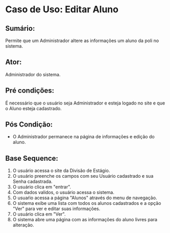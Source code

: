 # Caso de Uso: Editar Aluno

## Sumário: 
Permite que um Administrador altere as informações um aluno da poli no sistema.

## Ator:
Administrador do sistema.

## Pré condições:
É necessário que o usuário seja Administrador e esteja logado no site e que o Aluno esteja cadastrado.

## Pós Condição:
* O Administrador permanece na página de informações e edição do aluno.
## Base Sequence:
1. O usuário acessa o site da Divisão de Estágio.
2. O usuário preenche os campos com seu Usuário cadastrado e sua Senha cadastrada.
3. O usuário clica em "entrar".
4. Com dados validos, o usuário acessa o sistema.
5. O usuaŕio acessa a página "Alunos" através do menu de navegação.
6. O sistema exibe uma lista com todos os alunos cadastrados e a opção "Ver" para ver e editar suas informações.
7. O usuário clica em "Ver".
10. O sistema abre uma página com as informações do aluno livres para alteração.


